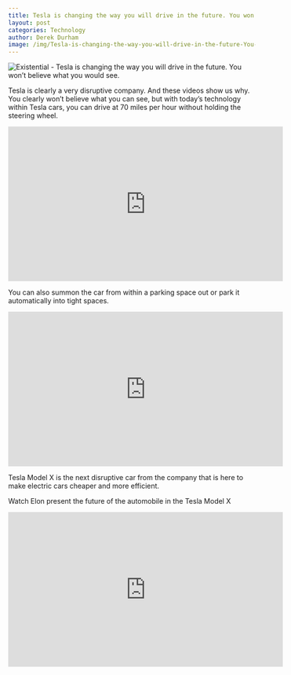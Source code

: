 ```yaml
---
title: Tesla is changing the way you will drive in the future. You won’t believe what you would see.
layout: post
categories: Technology
author: Derek Durham
image: /img/Tesla-is-changing-the-way-you-will-drive-in-the-future-You-won’t-believe-what-you-would-see-2.jpg
---
```


![Existential - Tesla is changing the way you will drive in the future. You won’t believe what you would see.](/img/Tesla-is-changing-the-way-you-will-drive-in-the-future-You-won’t-believe-what-you-would-see.jpg)

Tesla is clearly a very disruptive company. And these videos show us why. 
You clearly won’t believe what you can see, but with today’s technology within Tesla cars, you can drive at 70 miles per hour without holding the steering wheel.

<iframe width="560" height="315" src="https://www.youtube.com/embed/tP7VdxVY6UQ" frameborder="0" allowfullscreen></iframe>

You can also summon the car from within a parking space out or park it automatically into tight spaces.

<iframe width="560" height="315" src="https://www.youtube.com/embed/mX6Pp4tdEKs" frameborder="0" allowfullscreen></iframe> 

Tesla Model X is the next disruptive car from the company that is here to make electric cars cheaper and more efficient.

Watch Elon present the future of the automobile in the Tesla Model X

<iframe width="560" height="315" src="https://www.youtube.com/embed/RUz_EXSmp9w" frameborder="0" allowfullscreen></iframe>